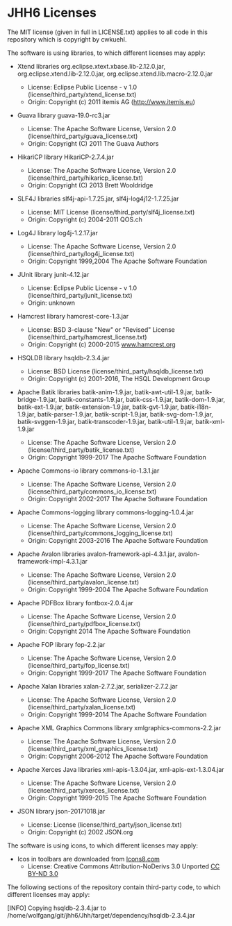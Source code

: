 # JHH6 Licenses

The MIT license (given in full in LICENSE.txt) applies to all code in this repository which is copyright by cwkuehl.

The software is using libraries, to which different licenses may apply:

 - Xtend libraries org.eclipse.xtext.xbase.lib-2.12.0.jar, org.eclipse.xtend.lib-2.12.0.jar, org.eclipse.xtend.lib.macro-2.12.0.jar
   - License: Eclipse Public License - v 1.0 (license/third_party/xtend_license.txt)
   - Origin: Copyright (c) 2011 itemis AG (http://www.itemis.eu)
 
 - Guava library guava-19.0-rc3.jar
   - License: The Apache Software License, Version 2.0 (license/third_party/guava_license.txt)
   - Origin: Copyright (C) 2011 The Guava Authors

 - HikariCP library HikariCP-2.7.4.jar
   - License: The Apache Software License, Version 2.0 (license/third_party/hikaricp_license.txt)
   - Origin: Copyright (C) 2013 Brett Wooldridge

 - SLF4J libraries slf4j-api-1.7.25.jar, slf4j-log4j12-1.7.25.jar
   - License: MIT License (license/third_party/slf4j_license.txt)
   - Origin: Copyright (c) 2004-2011 QOS.ch

 - Log4J library log4j-1.2.17.jar
   - License: The Apache Software License, Version 2.0 (license/third_party/log4j_license.txt)
   - Origin: Copyright 1999,2004 The Apache Software Foundation

 - JUnit library junit-4.12.jar
   - License: Eclipse Public License - v 1.0 (license/third_party/junit_license.txt)
   - Origin: unknown

 - Hamcrest library hamcrest-core-1.3.jar
   - License: BSD 3-clause "New" or "Revised" License (license/third_party/hamcrest_license.txt)
   - Origin: Copyright (c) 2000-2015 www.hamcrest.org

 - HSQLDB library hsqldb-2.3.4.jar
   - License: BSD License (license/third_party/hsqldb_license.txt)
   - Origin: Copyright (c) 2001-2016, The HSQL Development Group

 - Apache Batik libraries batik-anim-1.9.jar, batik-awt-util-1.9.jar, batik-bridge-1.9.jar, batik-constants-1.9.jar, batik-css-1.9.jar, batik-dom-1.9.jar, batik-ext-1.9.jar, batik-extension-1.9.jar, batik-gvt-1.9.jar, batik-i18n-1.9.jar, batik-parser-1.9.jar, batik-script-1.9.jar, batik-svg-dom-1.9.jar, batik-svggen-1.9.jar, batik-transcoder-1.9.jar, batik-util-1.9.jar, batik-xml-1.9.jar 
   - License: The Apache Software License, Version 2.0 (license/third_party/batik_license.txt)
   - Origin: Copyright 1999-2017 The Apache Software Foundation

 - Apache Commons-io library commons-io-1.3.1.jar
   - License: The Apache Software License, Version 2.0 (license/third_party/commons_io_license.txt)
   - Origin: Copyright 2002-2017 The Apache Software Foundation

 - Apache Commons-logging library commons-logging-1.0.4.jar
   - License: The Apache Software License, Version 2.0 (license/third_party/commons_logging_license.txt)
   - Origin: Copyright 2003-2016 The Apache Software Foundation

 - Apache Avalon libraries avalon-framework-api-4.3.1.jar, avalon-framework-impl-4.3.1.jar
   - License: The Apache Software License, Version 2.0 (license/third_party/avalon_license.txt)
   - Origin: Copyright 1999-2004 The Apache Software Foundation

 - Apache PDFBox library fontbox-2.0.4.jar
   - License: The Apache Software License, Version 2.0 (license/third_party/pdfbox_license.txt)
   - Origin: Copyright 2014 The Apache Software Foundation

 - Apache FOP library fop-2.2.jar
   - License: The Apache Software License, Version 2.0 (license/third_party/fop_license.txt)
   - Origin: Copyright 1999-2017 The Apache Software Foundation

 - Apache Xalan libraries xalan-2.7.2.jar, serializer-2.7.2.jar
   - License: The Apache Software License, Version 2.0 (license/third_party/xalan_license.txt)
   - Origin: Copyright 1999-2014 The Apache Software Foundation

 - Apache XML Graphics Commons library xmlgraphics-commons-2.2.jar
   - License: The Apache Software License, Version 2.0 (license/third_party/xml_graphics_license.txt)
   - Origin: Copyright 2006-2012 The Apache Software Foundation

 - Apache Xerces Java libraries xml-apis-1.3.04.jar, xml-apis-ext-1.3.04.jar
   - License: The Apache Software License, Version 2.0 (license/third_party/xerces_license.txt)
   - Origin: Copyright 1999-2015 The Apache Software Foundation

 - JSON library json-20171018.jar
   - License: License (license/third_party/json_license.txt)
   - Origin: Copyright (c) 2002 JSON.org

The software is using icons, to which different licenses may apply:
 - Icos in toolbars are downloaded from [Icons8.com](https://icons8.com)
   - License: Creative Commons Attribution-NoDerivs 3.0 Unported [CC BY-ND 3.0](https://creativecommons.org/licenses/by-nd/3.0/)

The following sections of the repository contain third-party code, to which different licenses may apply:

[INFO] Copying hsqldb-2.3.4.jar to /home/wolfgang/git/jhh6/Jhh/target/dependency/hsqldb-2.3.4.jar

